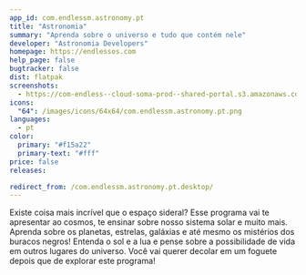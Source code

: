 ```yaml
---
app_id: com.endlessm.astronomy.pt
title: "Astronomia"
summary: "Aprenda sobre o universo e tudo que contém nele"
developer: "Astronomia Developers"
homepage: https://endlessos.com
help_page: false
bugtracker: false
dist: flatpak
screenshots:
  - https://com-endless--cloud-soma-prod--shared-portal.s3.amazonaws.com/apps.240.screenshots.e1ae3402-69a8-4a42-9219-23bf86a781dc_20181016155797088.png
icons:
  "64": /images/icons/64x64/com.endlessm.astronomy.pt.png
languages:
  - pt
color:
  primary: "#f15a22"
  primary-text: "#fff"
price: false
releases:

redirect_from: /com.endlessm.astronomy.pt.desktop/
---
```


<p>Existe coisa mais incrível que o espaço sideral? Esse programa vai te apresentar ao cosmos, te ensinar sobre nosso sistema solar e muito mais. Aprenda sobre os planetas, estrelas, galáxias e até mesmo os mistérios dos buracos negros! Entenda o sol e a lua e pense sobre a possibilidade de vida em outros lugares do universo. Você vai querer decolar em um foguete depois que de explorar este programa!</p>